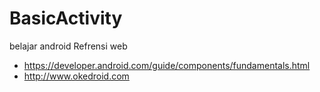 # BasicActivity
belajar android
Refrensi web

* https://developer.android.com/guide/components/fundamentals.html
* http://www.okedroid.com
